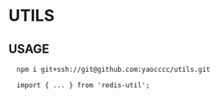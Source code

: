# UTILS

## USAGE

```plaintext
  npm i git+ssh://git@github.com:yaocccc/utils.git

  import { ... } from 'redis-util';
```
